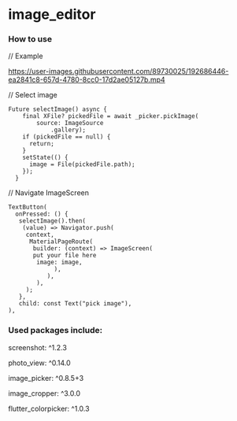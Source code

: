 # image_editor

### How to use

// Example

https://user-images.githubusercontent.com/89730025/192686446-ea2841c8-657d-4780-8cc0-17d2ae05127b.mp4

// Select image
```
Future selectImage() async {
    final XFile? pickedFile = await _picker.pickImage(
        source: ImageSource
            .gallery); 
    if (pickedFile == null) {
      return;
    }
    setState(() {
      image = File(pickedFile.path);
    });
  }
```
// Navigate ImageScreen
```
TextButton(
  onPressed: () {
   selectImage().then(
    (value) => Navigator.push(
     context,
      MaterialPageRoute(
       builder: (context) => ImageScreen(
       put your file here
        image: image,
             ),
           ),
        ),
     );
   },
   child: const Text("pick image"),
),
 ```
 ### Used packages include:
 
screenshot: ^1.2.3

photo_view: ^0.14.0

image_picker: ^0.8.5+3

image_cropper: ^3.0.0

flutter_colorpicker: ^1.0.3




